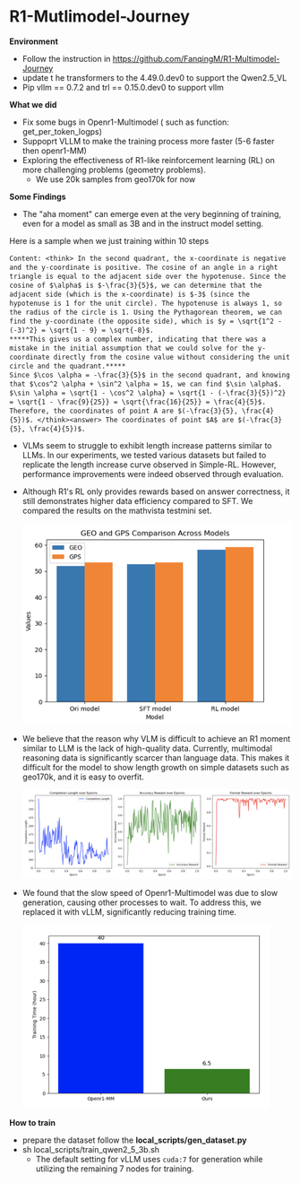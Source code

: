 # R1-Mutlimodel-Journey

**Environment**

- Follow the instruction in https://github.com/FanqingM/R1-Multimodel-Journey
- update t he transformers to the 4.49.0.dev0 to support the Qwen2.5_VL
- Pip vllm == 0.7.2  and trl == 0.15.0.dev0 to support vllm

**What we did**

- Fix some bugs in Openr1-Multimodel ( such as function: get_per_token_logps)
- Suppoprt VLLM to make the training process more faster (5-6 faster then openr1-MM)
- Exploring the effectiveness of R1-like reinforcement learning (RL) on more challenging problems (geometry problems).
  - We use 20k samples from geo170k for now

**Some Findings**

-  The "aha moment" can emerge even at the very beginning of training, even for a model as small as 3B and in the instruct model setting.

  Here is a sample when we just training within 10 steps

  ```
  Content: <think> In the second quadrant, the x-coordinate is negative and the y-coordinate is positive. The cosine of an angle in a right triangle is equal to the adjacent side over the hypotenuse. Since the cosine of $\alpha$ is $-\frac{3}{5}$, we can determine that the adjacent side (which is the x-coordinate) is $-3$ (since the hypotenuse is 1 for the unit circle). The hypotenuse is always 1, so the radius of the circle is 1. Using the Pythagorean theorem, we can find the y-coordinate (the opposite side), which is $y = \sqrt{1^2 - (-3)^2} = \sqrt{1 - 9} = \sqrt{-8}$. 
  *****This gives us a complex number, indicating that there was a mistake in the initial assumption that we could solve for the y-coordinate directly from the cosine value without considering the unit circle and the quadrant.*****
  Since $\cos \alpha = -\frac{3}{5}$ in the second quadrant, and knowing that $\cos^2 \alpha + \sin^2 \alpha = 1$, we can find $\sin \alpha$. $\sin \alpha = \sqrt{1 - \cos^2 \alpha} = \sqrt{1 - (-\frac{3}{5})^2} = \sqrt{1 - \frac{9}{25}} = \sqrt{\frac{16}{25}} = \frac{4}{5}$. Therefore, the coordinates of point A are $(-\frac{3}{5}, \frac{4}{5})$. </think><answer> The coordinates of point $A$ are $(-\frac{3}{5}, \frac{4}{5})$.
  
  ```

- VLMs seem to struggle to exhibit length increase patterns similar to LLMs. In our experiments, we tested various datasets but failed to replicate the length increase curve observed in Simple-RL. However, performance improvements were indeed observed through evaluation.

- Although R1's RL only provides rewards based on answer correctness, it still demonstrates higher data efficiency compared to SFT.  We compared the results on the mathvista testmini set.

  ![image-20250210235340428](./result.png)

- We believe that the reason why VLM is difficult to achieve an R1 moment similar to LLM is the lack of high-quality data. Currently, multimodal reasoning data is significantly scarcer than language data. This makes it difficult for the model to show length growth on simple datasets such as geo170k, and it is easy to overfit.

  <img src="./log.png" alt="image-20250210235559468" style="zoom:50%;" />

- We found that the slow speed of Openr1-Multimodel was due to slow generation, causing other processes to wait. To address this, we replaced it with vLLM, significantly reducing training time.

  <img src="./time.png" alt="image-20250211000441795" style="zoom:50%;" />

**How to train**

- prepare the dataset follow the **local_scripts/gen_dataset.py**
- sh local_scripts/train_qwen2_5_3b.sh
  - The default setting for vLLM uses `cuda:7` for generation while utilizing the remaining 7 nodes for training.

